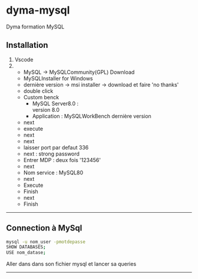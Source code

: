 # dyma-mysql
Dyma formation MySQL 

## Installation  
1. Vscode  
2. - MySQL -> MySQLCommunity(GPL) Download  
   - MySQLInstaller for Windows  
   - dernière version -> msi installer -> download et faire 'no thanks'
   - double click  
   - Custom benck  
     * MySQL Server8.0 :  
       version 8.0  
     * Application : 
       MySQLWorkBench dernière version  
   - next
   - execute
   - next
   - next
   - laisser port par defaut 336  
   - next : strong password  
   - Entrer MDP : deux fois '123456'  
   - next  
   - Nom service : MySQL80  
   - next  
   - Execute  
   - Finish  
   - next  
   - Finish  

---  

## Connection à MySql

```bash
mysql -u nom_user -pmotdepasse
SHOW DATABASES;
USE nom_datase;
```   
Aller dans dans son fichier mysql et lancer sa queries  

---  

